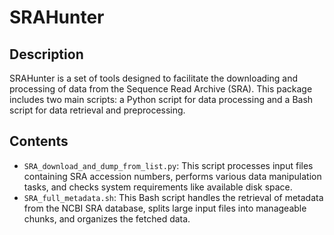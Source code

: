 # SRAHunter 

## Description
SRAHunter is a set of tools designed to facilitate the downloading and processing of data from the Sequence Read Archive (SRA). This package includes two main scripts: a Python script for data processing and a Bash script for data retrieval and preprocessing.

## Contents
- `SRA_download_and_dump_from_list.py`: This script processes input files containing SRA accession numbers, performs various data manipulation tasks, and checks system requirements like available disk space.
- `SRA_full_metadata.sh`: This Bash script handles the retrieval of metadata from the NCBI SRA database, splits large input files into manageable chunks, and organizes the fetched data.


